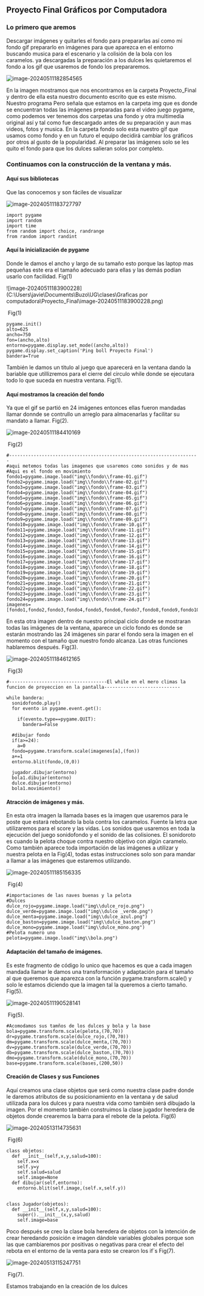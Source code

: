 ## Proyecto Final Gráficos por Computadora



### Lo primero que aremos

Descargar imágenes y quitarles el fondo para prepararlas así como mi fondo gif prepararlo en imágenes para que aparezca en el entorno buscando musica para el escenario y la colisión de la bola con los caramelos. ya descargadas la preparación a los dulces les quietaremos el fondo a los gif que usaremos de fondo los prepararemos.

![image-20240511182854565](C:\Users\javie\AppData\Roaming\Typora\typora-user-images\image-20240511182854565.png)

En la imagen mostramos que nos encontramos en la carpeta Proyecto_Final y dentro de ella esta nuestro documento escrito que es este mismo. Nuestro programa Pero señala que estamos en la carpeta img que es donde se encuentran todas las imágenes preparadas para el video juego pygame, como podemos ver tenemos dos carpetas una fondo y otra multimedia original así y tal como fue descargado antes de su preparación y aun mas videos, fotos y musica.  En la carpeta fondo solo esta nuestro gif que usamos como fondo y en un futuro el equipo decidirá cambiar los gráficos por otros al gusto de la popularidad.  Al preparar las imágenes solo se les quito el fondo para que los dulces salieran solos por completo. 





### Continuamos con la construcción de la ventana y más.

#### Aquí sus bibliotecas

Que las conocemos y son fáciles de visualizar

![image-20240511183727797](C:\Users\javie\AppData\Roaming\Typora\typora-user-images\image-20240511183727797.png)

```
import pygame 
import random 
import time
from random import choice, randrange
from random import randint
```



#### Aquí la inicialización de pygame 

Donde le damos el ancho y largo de su tamaño esto porque las laptop mas pequeñas este era el tamaño adecuado para ellas y las demás podían usarlo con facilidad. Fig(1)

![image-20240511183900228](C:\Users\javie\Documents\Buzo\UG\clases\Graficas por computadora\Proyecto_Final\image-20240511183900228.png)

​											Fig(1)

```
pygame.init()
alto=625
ancho=750
fon=(ancho,alto)
entorno=pygame.display.set_mode((ancho,alto))
pygame.display.set_caption('Ping boll Proyecto Final')
bandera=True
```

También le damos un titulo al juego que aparecerá en la ventana dando la bariable que utillizremos para el cierre del circulo while donde se ejecutara todo lo que suceda en nuestra ventana. Fig(1).

#### Aquí mostramos la creación del fondo

Ya que el gif se partió en 24 imágenes entonces ellas fueron mandadas llamar donnde se contrullo un arreglo para almacenarlas y facilitar su mandato a llamar. Fig(2).

![image-20240511184410169](C:\Users\javie\AppData\Roaming\Typora\typora-user-images\image-20240511184410169.png)

​											Fig(2)

```
#----------------------------------------------------------------------
#aqui metemos todas las imagenes que usaremos como sonidos y de mas
#Aqui es el fondo en movimiento
fondo1=pygame.image.load("img\\fondo\\frame-01.gif")
fondo2=pygame.image.load("img\\fondo\\frame-02.gif")
fondo3=pygame.image.load("img\\fondo\\frame-03.gif")
fondo4=pygame.image.load("img\\fondo\\frame-04.gif")
fondo5=pygame.image.load("img\\fondo\\frame-05.gif")
fondo6=pygame.image.load("img\\fondo\\frame-06.gif")
fondo7=pygame.image.load("img\\fondo\\frame-07.gif")
fondo8=pygame.image.load("img\\fondo\\frame-08.gif")
fondo9=pygame.image.load("img\\fondo\\frame-09.gif")
fondo10=pygame.image.load("img\\fondo\\frame-10.gif")
fondo11=pygame.image.load("img\\fondo\\frame-11.gif")
fondo12=pygame.image.load("img\\fondo\\frame-12.gif")
fondo13=pygame.image.load("img\\fondo\\frame-13.gif")
fondo14=pygame.image.load("img\\fondo\\frame-14.gif")
fondo15=pygame.image.load("img\\fondo\\frame-15.gif")
fondo16=pygame.image.load("img\\fondo\\frame-16.gif")
fondo17=pygame.image.load("img\\fondo\\frame-17.gif")
fondo18=pygame.image.load("img\\fondo\\frame-18.gif")
fondo19=pygame.image.load("img\\fondo\\frame-19.gif")
fondo20=pygame.image.load("img\\fondo\\frame-20.gif")
fondo21=pygame.image.load("img\\fondo\\frame-21.gif")
fondo22=pygame.image.load("img\\fondo\\frame-22.gif")
fondo23=pygame.image.load("img\\fondo\\frame-23.gif")
fondo24=pygame.image.load("img\\fondo\\frame-24.gif")
imagenes=[fondo1,fondo2,fondo3,fondo4,fondo5,fondo6,fondo7,fondo8,fondo9,fondo10,fondo11,fondo12,fondo13,fondo14,fondo15,fondo16,fondo17,fondo18,fondo19,fondo20,fondo21,fondo22,fondo23,fondo24]
```

En esta otra imagen dentro de nuestro principal ciclo donde se mostraran todas las imágenes de la ventana, aparece un ciclo fondo es donde se estarán mostrando las 24 imágenes sin parar el fondo sera la imagen en el momento con el tamaño que nuestro fondo alcanza. Las otras funciones hablaremos después.  Fig(3).

![image-20240511184612165](C:\Users\javie\AppData\Roaming\Typora\typora-user-images\image-20240511184612165.png)

​											Fig(3)

```
#------------------------------------El while en el mero climas la funcion de proyeccion en la pantalla----------------------------
    
while bandera:
  sonidofondo.play()  
  for evento in pygame.event.get():
  
    if(evento.type==pygame.QUIT):
      bandera=False
      
  #dibujar fondo
  if(a>=24):
    a=0
  fondo=pygame.transform.scale(imagenes[a],(fon))
  a+=1
  entorno.blit(fondo,(0,0))
  
  jugador.dibujar(entorno)
  bola1.dibujar(entorno)
  dulce.dibujar(entorno)
  bola1.movimiento()
```



#### Atracción de imágenes y más.

En esta otra imagen la llamada bases es la imagen que usaremos para le poste que estará rebotando la bola contra los caramelos. Fuente la letra que utilizaremos para el score y las vidas. Los sonidos que usaremos en toda la ejecución del juego sonidofondo  y el sonido de las colisiones. El sonidoroto es cuando la pelota choque contra nuestro objetivo con algún caramelo. Como también aparece toda importación de las imágenes a utilizar y nuestra pelota en la Fig(4), todas estas instrucciones solo son para mandar a llamar a las imágenes que estaremos utilizando.



![image-20240511185156335](C:\Users\javie\AppData\Roaming\Typora\typora-user-images\image-20240511185156335.png)

​											Fig(4)

```
#importaciones de las naves buenas y la pelota
#Dulces
dulce_rojo=pygame.image.load("img\\dulce_rojo.png")
dulce_verde=pygame.image.load("img\\dulce _verde.png")
dulce_menta=pygame.image.load("img\\dulce_azul.png")
dulce_baston=pygame.image.load("img\\dulce_baston.png")
dulce_mono=pygame.image.load("img\\dulce_mono.png")
#Pelota numero uno
pelota=pygame.image.load("img\\bola.png")
```



#### Adaptación del tamaño de imágenes.

Es este fragmento de código lo unico que hacemos es que a cada imagen mandada llamar le damos una transformación y adaptación para el tamaño al que queremos que aparezca con la función pygame.transform.scale() y solo le estamos diciendo que la imagen tal la queremos a cierto tamaño. Fig(5).

![image-20240511190528141](C:\Users\javie\AppData\Roaming\Typora\typora-user-images\image-20240511190528141.png)

​											Fig(5).

```
#Acomodamos sus tamños de los dulces y bola y la base
bola=pygame.transform.scale(pelota,(70,70))
dr=pygame.transform.scale(dulce_rojo,(70,70))
dm=pygame.transform.scale(dulce_menta,(70,70))
dv=pygame.transform.scale(dulce_verde,(70,70))
db=pygame.transform.scale(dulce_baston,(70,70))
dmo=pygame.transform.scale(dulce_mono,(70,70))
base=pygame.transform.scale(bases,(200,50))
```

#### Creación de Clases y sus Funciones

Aquí creamos una clase objetos que será como nuestra clase padre donde le daremos atributos de su posicionamiento en la ventana y de salud utilizada para los dulces y para nuestra vida como también será dibujado la imagen. Por el momento también construimos la clase jugador heredera de objetos donde crearemos la barra para el rebote de la pelota. Fig(6)



![image-20240513114735631](C:\Users\javie\AppData\Roaming\Typora\typora-user-images\image-20240513114735631.png)

​												Fig(6)

```
class objetos:
  def __init__(self,x,y,salud=100):
    self.x=x
    self.y=y
    self.salud=salud
    self.image=None
  def dibujar(self,entorno):
    entorno.blit(self.image,(self.x,self.y))
  

class Jugador(objetos):
  def __init__(self,x,y,salud=100):
    super().__init__(x,y,salud)
    self.image=base
```

Poco después se creo la clase bola heredera de objetos con la intención de crear  heredando posición e imagen dándole variables globales porque son las que cambiaremos por positivas o negativas para crear el efecto del rebota en el entorno de la venta para esto se crearon los if´s Fig(7).

![image-20240513115247751](C:\Users\javie\AppData\Roaming\Typora\typora-user-images\image-20240513115247751.png)

​											Fig(7).

Estamos trabajando en la creación de los dulces 
